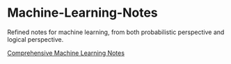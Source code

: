 # Machine-Learning-Notes
Refined notes for machine learning, from both probabilistic perspective and logical perspective.

[Comprehensive Machine Learning Notes](https://yuzheshi.github.io/Notes/ML-Notes.pdf)
